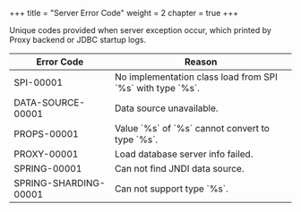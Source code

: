 +++
title = "Server Error Code"
weight = 2
chapter = true
+++

Unique codes provided when server exception occur, which printed by Proxy backend or JDBC startup logs.

| Error Code            | Reason                                                         |
|-----------------------|----------------------------------------------------------------|
| SPI-00001             | No implementation class load from SPI \`%s\` with type \`%s\`. |
| DATA-SOURCE-00001     | Data source unavailable.                                       |
| PROPS-00001           | Value \`%s\` of \`%s\` cannot convert to type \`%s\`.          |
| PROXY-00001           | Load database server info failed.                              |
| SPRING-00001          | Can not find JNDI data source.                                 |
| SPRING-SHARDING-00001 | Can not support type \`%s\`.                                   |
